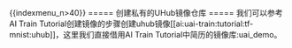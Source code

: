 {{indexmenu_n>40}}
===== 创建私有的UHub镜像仓库 =====
我们可以参考AI Train Tutorial创建镜像的步骤创建uhub镜像[[ai:uai-train:tutorial:tf-mnist:uhub]]，这里我们直接借用AI Train Tutorial中简历的镜像库:uai\_demo。